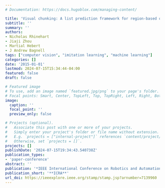 ```yaml
---
# Documentation: https://docs.hugoblox.com/managing-content/

title: 'Visual chunking: A list prediction framework for region-based object detection'
subtitle: ''
summary: ''
authors:
- Nicholas Rhinehart
- Jiaji Zhou
- Martial Hebert
- J Andrew Bagnell
tags: ["computer vision", "imitation learning", "machine learning"]
categories: []
date: '2015-01-01'
lastmod: 2024-07-15T15:34:44-04:00
featured: false
draft: false

# Featured image
# To use, add an image named `featured.jpg/png` to your page's folder.
# Focal points: Smart, Center, TopLeft, Top, TopRight, Left, Right, BottomLeft, Bottom, BottomRight.
image:
  caption: ''
  focal_point: ''
  preview_only: false

# Projects (optional).
#   Associate this post with one or more of your projects.
#   Simply enter your project's folder or file name without extension.
#   E.g. `projects = ["internal-project"]` references `content/project/deep-learning/index.md`.
#   Otherwise, set `projects = []`.
projects: []
publishDate: '2024-07-15T19:34:43.540738Z'
publication_types:
- 'paper-conference'
abstract: ''
publication: '*IEEE International Conference on Robotics and Automation*'
publication_short: '**ICRA**'
url_doi: https://ieeexplore.ieee.org/stamp/stamp.jsp?arnumber=7139960 
---
```

